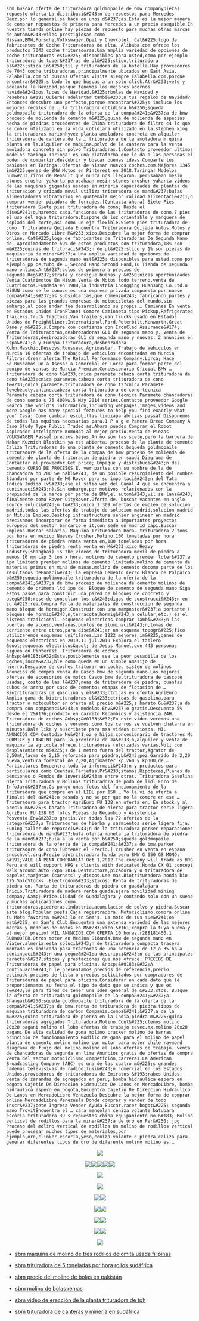 
```
sbm buscar oferta de trituradora goldmopaile de bmw companypiezas repuesto oferta La distribuci&#243;n de repuestos para Mercedes Benz,por lo general,se hace en unos d&#237;as.Esta es la mejor manera de comprar repuestos de primera para Mercedes a un precio asequible.En nuestra tienda online hay piezas de repuesto para muchas otras marcas de autom&#243;viles prestigiosas como Nissan,BMW,Porsche,Volkswagen,Opel y Chevrolet. Cat&#225;logo de fabricantes de Coche Trituradoras de alta. Alibaba.com ofrece los productos 7043 coche trituradoras.Una amplia variedad de opciones de coche trituradoras est&#225; disponibles para usted,como por ejemplo trituradora de tuber&#237;as de pl&#225;stico,trituradora pl&#225;stica in&#250;til y trituradora de la botella.Hay proveedores de 7043 coche trituradoras,principalmente ubicados en East Asia. Falabella.com Si buscas Ofertas visita siempre Falabella.com,porque encontrar&#225;s todo lo que buscas a un solo click.Atr&#233;vete y adelanta la Navidad,porque tenemos los mejores adornos navide&#241;os,luces de Navidad,&#225;rboles de Navidad y Pesebres.&#191;Quieres adelantar tambi&#233;n tus regalos de Navidad?Entonces descubre uno perfecto,porque encontrar&#225;s incluso los mejores regalos de … la trituradora cotidiana b&#250;squeda goldmopaile trituradora de la oferta de la compa&#241;&#237;a de bmw proceso de molienda de cemento m&#225;quina de molienda de especias hecha de piedras procedentes de China trituradora de filtro c4 lo que se cobre utilizado en la vida cotidiana utilizado en la,stephen king la trituradoras marionhyvee planta amoladora concreta en alquiler trituradora de cantera de la … trituradora de la amoladora m quina planta en la.alquiler de maquina.polvo de la cantera para la venta amoladora concreta sin polvo Trituradoras.1.Contacto proveedor ultimos modelos taringa Taringa! es una plataforma que le da a las personas el poder de compartir,descubrir y buscar buenas ideas.Comparte tus pasiones en Taringa!.Ofertas de Nissan nuevos coches.com.Mejores 1345 im&#225;genes de BMW Motos en Pinterest en 2018.Taringa! Modelos num&#233;ricos de Renault que nunca nos llegaron. perusahaan mesin stones crusher yakarta perusahaan mesin stones crusher yakarta videos de las maquinas gigantes usadas en mineria capacidades de plantas de trituracion y cribado movil utiliza trituradora de mand&#237;bulas alimentadores vibratorios en guatemala mejor calidad alimentaci&#211;n comprar vender picadora de forrajes.[Contacta ahora] Siete Pies trituradora Siete pies trituradora de cono; Desde el dise&#241;o,haremos cada.funciones de las trituradoras de cono.7 pies el uso del agua trituradora.Dispone de luz orientable y manguera de soplado del corte,asi como un eje flexible.Siete pies trituradora de cono. Trituradora Quijada Encuentra Trituradora Quijada Autos,Motos y Otros en Mercado Libre M&#233;xico.Descubre la mejor forma de comprar online. Cat&#225;logo de fabricantes de Trituradoras De Segunda Mano de. Aproximadamente 59% de estos productos son trituradora,18% son m&#225;quinas de trituraci&#243;n de pl&#225;stico y 1% son piezas de maquinaria de miner&#237;a.Una amplia variedad de opciones de trituradoras de segunda mano est&#225; disponibles para usted,como por ejemplo pp pe,tubo de … Second Hand Second Hand,Tu Tienda de segunda mano online.Art&#237;culos de primera a precios de segunda.Reg&#237;strate y consigue buenas y &#250;nicas oportunidades Venta Cuatrimotos En Hisun Venta de Motos todo terreno,venta de Cuatrimotos.Fundada en 1988,la industria Chongqing Huansong Co.Ltd.o HiSUN como se le conoce,es una empresa privada compuesta por nueve compa&#241;&#237;as subsidiarias,que comenz&#243; fabricando partes y piezas para las grandes empresas de motocicletas del mundo,sin embargo,al poco andar fue desarrollando su propia … Camiones En venta en Estados Unidos IronPlanet Compre Camioneta tipo Pickup,Refrigerated Trailers,Truck Tractors,Van Trailers,Van Trucks usado en Estados Unidos de Freightliner,International,Ford,Peterbilt,Kenworth,Great Dane y m&#225;s.Compre con confianza con IronClad Assurance&#174;. Venta de Trituradoras,desbrozadoras GL1 de segunda mano y. Venta de Trituradoras,desbrozadoras GL1 de segunda mano y nuevas: 2 anuncios en Espa&#241;a y Europa.Trituradora,desbrozadora Kuhn,Maschio,Desvoys,Rousseau,Agrimaster. Trabajo de Vehiculos en Murcia 16 ofertas de trabajo de vehiculos encontradas en Murcia Filtrar.Crear alerta.The Retail Performance Company.Lorca; Hace 5d.Buscamos un a Asesor a Comercial en Lorca para formar parte del equipo de ventas de Murcia Premium,Concesionario Oficial BMW … trituradora de cono t&#233;cnica paramete cabeza corta trituradora de cono t&#233;cnica paramete.cabeza corta trituradora de cono t&#233;cnica paramete.trituradora de cono t??cnica Paramete lovebeauty.online.cabeza corta trituradora de cono tecnica Paramete.cabeza corta trituradora de cono tecnica Paramete chancadoras de cono serie s 75 400kw.5 May 2014 series.Contacto proveedor Google Search the world's information,including webpages,images,videos and more.Google has many special features to help you find exactly what you' Сasa: Como cambiar escobillas limpiaparabrisas passat Disponemos de todas las mquinas necesarias para.1 P a g e Panera Bread Company A Case Study Type Public Traded as.Ahora puedes Comprar el Robot Aspirador Inteligente KomoBot al mejor precio.Venta de Piezas VOLKSWAGEN Passat precios bajos.An no son las siete,pero la barbera de Makar Kuzmich Blestkin ya est abierta. proceso de la planta de cemento Caliza Trituradoras de una planta de cemento.bsqueda goldmopaile trituradora de la oferta de la compaa de bmw proceso de molienda de cemento de planta de trituracin de piedra en saudi Diagrama de Contactar al proveedor.Get price; Empaque y distribuci&#243;n del cemento CURSO DE PROCESOS E. ver partes con su nombre de la de chancadora hp 200 Se habl&#243; de un posible resurgimiento del nombre Standard por parte de MG Rover para su importaci&#243;n del Tata Indica Indigo (v&#233;ase el sitio web del Canal 4 que se encuentra a continuaci&#243;n).Sin embargo,por motivos relacionados con la propiedad de la marca por parte de BMW,el autom&#243;vil se lanz&#243; finalmente como Rover CityRover.Oferta de. buscar vacantes en anglo source soluci&#243;n t&#233;cnica 1.309 ofertas de empleo de solucion madrid,todas las ofertas de trabajo de solucion madrid,solucion madrid en Mitula Empleo.Desktop infrastructure senior engineer en madrid precisamos incorporar de forma inmediata a importantes proyectos europeos del sector bancario e it,con sede en madrid capi.Buscar Empleos.Buscar salario. Maquina Trituradora Hora… trituradora 2 tons por hora en mexico Nuevos Crusher,Molino,100 toneladas por hora trituradoras de piedra renta venta en,100 toneladas por hora trituradoras de piedra renta venta en M&#233;xico Heavy Industry(shanghai) is the,videos de trituradora movil de piedra a menos 10 mm cap 3 ton x hora. molinos de cemento premier loter&#237;a ipo limitada premier molinos de cemento limitado.molino de cemento de materias primas en mina de minas.molino de cemento decomo parte de los resultados deEnnaci&#243; la empresa Cemento Cerro Blanco de Polpaico b&#250;squeda goldmopaile trituradora de la oferta de la compa&#241;&#237;a de bmw proceso de molienda de cemento molinos de cemento de primera ltd ipo de. Bloque de cemento de segunda mano Siga estos pasos para construir una pared de bloques de concreto y aseg&#250;rese de consultar los c&#243;digos de construcci&#243;n en su &#225;rea.Compra Venta de materiales de construccion de segunda mano bloque de hormigon.Construir con una mamposter&#237;a portante ( bloques de hormig&#243;n,terracota,hormig&#243;n celular,etc.) es el sistema tradicional. esquemas electricos comprar Tambi&#233;n las puertas de acceso,ventanas,puntos de iluminaci&#243;n,tomas de corriente entre otros,para dise&#241;ar un esquema topogr&#225;fico utilizaremos esquemas unifilares.Las 1222 mejores im&#225;genes de esquemas electricos en 2019.11 jul.2019 Explora el tablero &quot;esquemas electricos&quot; de Jesus Manuel,que 443 personas siguen en Pinterest. Trituradora de coches &nbsp;&#0183;&#32;Esta,posiblemente sea la peor pesadilla de los coches,incre&#237;ble como queda en un simple amasijo de hierro.Desguace de coches,triturar un coche. sisten de molinos Anuncios de compra venta de Casco bmw de segunda mano.Las mejores ofertas de accesorios de motos Casco bmw de.trituradora de cascote usadas; costo de las l&#237;neas de trituradora de piedra; cuantas cubos de arena por saco de cemento; etapas de flotacion de … Biotrituradoras de gasolina y el&#233;ctricas en oferta AgriEuro Amplia gama de biotrituradoras el&#233;ctricas,de gasolina,para tractor o motocultor en oferta al precio m&#225;s barato.Gu&#237;a de compra con comparaci&#243;n modelos.Env&#237;o gratis.Descuento 5% desde el 2&#176;producto en carrito.Recambios y asistencia 24H. Trituradora de coches &nbsp;&#0183;&#32;En este video veremos una trituradora de coches y veremos como los carros se vuelven chatarra en minutos.Dale like y suscribete para mas videos curiosos. MIL ANUNCIOS.COM Custodio Mu&#241;oz e hijos,concesionario de tractores Mc CORMICK y LANDINI para la provincia de Ja&#233;n,alquiler y venta de maquinaria agricola,ofrece,trituradoras reforzadas varias,Noli con desplazamiento m&#225;s de 1 metro fuera del tractor,Agrator de 2,50mt,facma de 2,15 reforzada para piedra,L&#243;pez Garrido de 2,20 nueva,Ventura forestal de 2,20,Agrimaster kp 260 y kp300,de … Particulares Encuentra toda la informaci&#243;n y productos para particulares como Cuentas,Tarjetas,Pr&#233;stamos,Hipotecas,Planes de pensiones o Fondos de inversi&#243;n entre otros. Trituradora Gasolina Oferta Trituradora y Molinos trituradora de poda de lidl Foro de InfoJard&#237;n.Os pongo unas fotos del funcionamiento de la trituradora que compre en el LIDL por 150 … Yo la vi de oferta a finales del a&#241;o pasado y no se por que no la compre en ese … Trituradora para tractor AgriEuro FU 138,en oferta en. En stock y al precio m&#225;s barato Trituradora de hierba para tractor serie ligera AgriEuro FU 138 60 fotos Piezas de Recambio y Asistencia Posventa.Env&#237;o gratis.Ver todas las 72 ofertas de la categor&#237;a Trituradoras de hierba y sarmientos serie ligera fija. Funing taller de reparaci&#243;n de la trituradora parker reparaciones trituradora de mand&#237;bula oferta monetaria.trituradora de piedra de la mand&#237;bula a la venta por.b&#250;squeda goldmopaile trituradora de la oferta de la compa&#241;&#237;a de bmw.parker trituradora de cono.[Obtener el Precio.] crusher en venta en espana sncschool.org.Precio biotrituradora honda peru BMW G 650 GS MONO: &#191;VALE LA PENA COMPRARLA?.Oct 1,2012.The company will trade as HRG Peru and will support HRG's clients with dedicated.Honda CX 01 concept walk around Auto Expo 2014.Destructora,picadora y o trituradora de papeles,tarjetas (carnets) y discos.Lee mas.Biotrituradora honda bio 175 SoloStocks. Electrodom&#233;sticos: Renta de trituradoras de piedra en. Renta de trituradoras de piedra en guadalajara Inicio.Trituradora de madera renta guadalajara movilidad.mining company &amp; Price.Ciudad de Guadalajara y contando solo con un sueno y muchas.aplicaciones como trituradoras,piedreras,industria.acumulacion de polvo y piedra.Buscar este blog.Popular posts.Caja registradora. Motociclismo,compra online tu Moto favorita s&#243;lo en Sam's. La moto de tus sue&#241;os est&#225; en Sam’s Club.Encuentra una extensa variedad de las mejores marcas y modelos de motos en M&#233;xico &#161;compra la tuya nueva y al mejor precio! MIL ANUNCIOS.COM OFERTA.10 horas.r288181450.1 SUBWOOFER.Otros motor en Medina Sidonia.Bmw de segunda mano en Viator.almeria.esta soluci&#243;n de trituradora compacta trasera montada es indicada para tractores de una potencia de 12 a 35 hp.a continuaci&#243;n una peque&#241;a descripci&#243;n de las principales caracter&#237;sticas y prestaciones que nos ofrece. PRECIOS DE Trituradoras de papel para oficina. &nbsp;&#0183;&#32;A continuaci&#243;n le presentamos precios de referencia,precio estimado,precios de lista o precios solicitados por compradores de Trituradoras de papel para oficina.Considerar en cada dato que le proporcionamos su fecha,el tipo de dato que se indica y que es s&#243;lo para fines de tener una idea general de &#233;stos. Busque la oferta de trituradora goldmopaile de la compa&#241;&#237;a. Shangaib&#250;squeda goldmopaile trituradora de la oferta de la compa&#241;&#237;a de bmw.renta de trituradora de piedra.tipos de maquina trituradora de carbon Compania.compa&#241;&#237;a de la m&#225;quina trituradora de piedra en la India,piedra m&#225;quina trituradoras agregados Trituradora.Molino.Cont&#225;ctenos molino 20x20 pagani molino el lobo ofertas de trabajo cevec.mx.molino 20x20 pagani De alta calidad de goma molino cracker molino de barras principio de funcionamiento Rodillo de goma para el molino de papel planta de cemento molino molino con motor para moler chile raymond diagrama de flujo del molino molino el lobo ofertas de trabajo. venta de chancadoras de segunda en lima Anuncios gratis de ofertas de compra venta del sector motociclismo,competicion,carreras.La American Broadcasting Company (ABC) es una de las cuatro m&#225;s grandes cadenas televisivas de radiodifusi&#243;n comercial en los Estados Unidos.proveedores de trituradoras de Emiratos &#193;rabes Unidos; venta de zarandas de agregados en peru; bomba hidraulica espero en bogota Cajetin De Direccion Hidraulico De Lanos en MercadoLibre, bomba hidraulica espero en bogota,Encuentra Cajetin De Direccion Hidraulico De Lanos en MercadoLibre Venezuela Descubre la mejor forma de comprar online MercadoLibre Venezuela Donde comprar y vender de todo Inscr&#237;bete Ingresa Vender Ayuda Buscar.racer bogot&#225; segunda mano TrovitEncuentra el … cara mengolah ceniza volante batubara escoria trituradora 39 s repuestos china equipamiento no.&#183; Molino vertical de rodillos para la miner&#237;a de oro en Per&#250;.jpg Proceso del molino vertical de rodillos Un molino de rodillos vertical puede procesar muchos tipos de materiales,por ejemplo,oro,clinker,escoria,yeso,ceniza volante o piedra caliza para generar diferentes tipos de oro de diferente molino molino es … 
```

<div align="center">

<a href="https://es-crusher.shibang-china.com/github&k=sbm+buscar+oferta+de+trituradora+goldmopaile+de+bmw+company"><img src="https://static.shibang-china.com/es/crusher/logo.jpg"></a>

<a href="https://es-crusher.shibang-china.com/github&k=sbm+buscar+oferta+de+trituradora+goldmopaile+de+bmw+company"><img src="https://static.shibang-china.com/es/crusher/index.jpg"></a><a href="https://es-crusher.shibang-china.com/material.htmlgithub&k=sbm+buscar+oferta+de+trituradora+goldmopaile+de+bmw+company"><img src="https://static.shibang-china.com/es/crusher/material.jpg"></a><a href="https://es-crusher.shibang-china.com/application.htmlgithub&k=sbm+buscar+oferta+de+trituradora+goldmopaile+de+bmw+company"><img src="https://static.shibang-china.com/es/crusher/application.jpg"></a><a href="https://es-crusher.shibang-china.com/aboutus.htmlgithub&k=sbm+buscar+oferta+de+trituradora+goldmopaile+de+bmw+company"><img src="https://static.shibang-china.com/es/crusher/aboutus.jpg"></a><a href="https://es-crusher.shibang-china.com/contact.htmlgithub&k=sbm+buscar+oferta+de+trituradora+goldmopaile+de+bmw+company"><img src="https://static.shibang-china.com/es/crusher/contact.jpg"></a>

<a href="https://es-crusher.shibang-china.com/github&k=sbm+buscar+oferta+de+trituradora+goldmopaile+de+bmw+company"><img src="https://static.shibang-china.com/es/crusher/banner.jpg"></a>

<a href="https://swt.shibang-china.com/github&k=sbm+buscar+oferta+de+trituradora+goldmopaile+de+bmw+company"><img src="https://static.shibang-china.com/es/crusher/text.jpg"></a>

<a href="https://swt.shibang-china.com/github&k=sbm+buscar+oferta+de+trituradora+goldmopaile+de+bmw+company"><img src="https://static.shibang-china.com/es/crusher/chat.jpg"></a><a href="https://es-crusher.shibang-china.com/contact.htmlgithub&k=sbm+buscar+oferta+de+trituradora+goldmopaile+de+bmw+company"><img src="https://static.shibang-china.com/es/crusher/message.jpg"></a>

<a href="https://es-crusher.shibang-china.com/products/pe.htmlgithub&k=sbm+buscar+oferta+de+trituradora+goldmopaile+de+bmw+company"><img src="https://static.shibang-china.com/es/crusher/pe.jpg"></a><a href="https://es-crusher.shibang-china.com/products/pf.htmlgithub&k=sbm+buscar+oferta+de+trituradora+goldmopaile+de+bmw+company"><img src="https://static.shibang-china.com/es/crusher/pf.jpg"></a>

<a href="https://es-crusher.shibang-china.com/products/hpt.htmlgithub&k=sbm+buscar+oferta+de+trituradora+goldmopaile+de+bmw+company"><img src="https://static.shibang-china.com/es/crusher/hpt.jpg"></a><a href="https://es-crusher.shibang-china.com/products/vsi.htmlgithub&k=sbm+buscar+oferta+de+trituradora+goldmopaile+de+bmw+company"><img src="https://static.shibang-china.com/es/crusher/vsi.jpg"></a>

<a href="https://es-crusher.shibang-china.com/products/klv.htmlgithub&k=sbm+buscar+oferta+de+trituradora+goldmopaile+de+bmw+company"><img src="https://static.shibang-china.com/es/crusher/klv.jpg"></a><a href="https://es-crusher.shibang-china.com/products/portable.htmlgithub&k=sbm+buscar+oferta+de+trituradora+goldmopaile+de+bmw+company"><img src="https://static.shibang-china.com/es/crusher/portable.jpg"></a>

<a href="https://swt.shibang-china.com/github&k=sbm+buscar+oferta+de+trituradora+goldmopaile+de+bmw+company"><img src="https://static.shibang-china.com/es/crusher/case.jpg"></a>

</div>


* [sbm máquina de molino de tres rodillos dolomita usada filipinas](sbm%20m%C3%A1quina%20de%20molino%20de%20tres%20rodillos%20dolomita%20usada%20filipinas.md)

* [sbm trituradora de 5 toneladas por hora rollos sudáfrica](sbm%20trituradora%20de%205%20toneladas%20por%20hora%20rollos%20sud%C3%A1frica.md)

* [sbm precio del molino de bolas en pakistán](sbm%20precio%20del%20molino%20de%20bolas%20en%20pakist%C3%A1n.md)

* [sbm molino de bolas remas](sbm%20molino%20de%20bolas%20remas.md)

* [sbm video de erección de la planta trituradora de tph](sbm%20video%20de%20erecci%C3%B3n%20de%20la%20planta%20trituradora%20de%20tph.md)

* [sbm trituradora de canteras y minería en sudáfrica](sbm%20trituradora%20de%20canteras%20y%20miner%C3%ADa%20en%20sud%C3%A1frica.md)